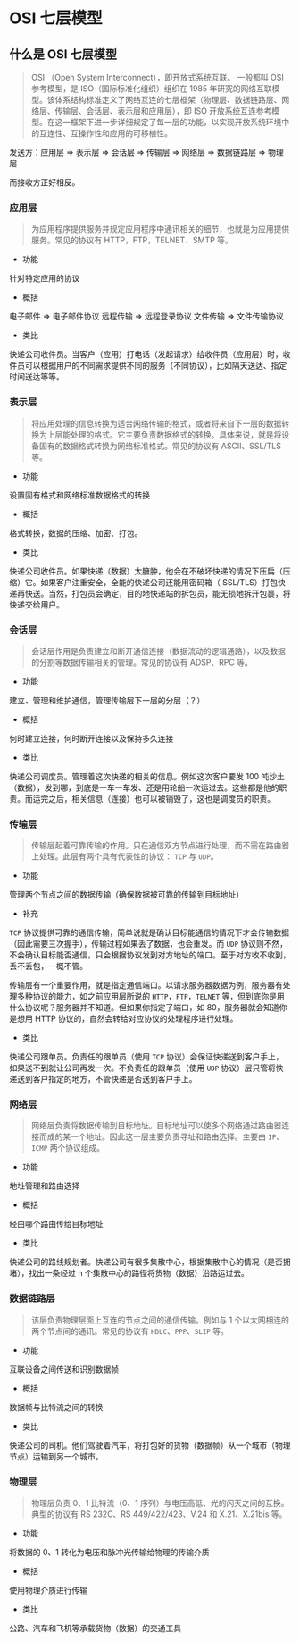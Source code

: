 # OSI 七层模型

## 什么是 OSI 七层模型

> OSI （Open System Interconnect），即开放式系统互联。 一般都叫 OSI 参考模型，是 ISO（国际标准化组织）组织在 1985 年研究的网络互联模型。该体系结构标准定义了网络互连的七层框架（物理层、数据链路层、网络层、传输层、会话层、表示层和应用层），即 ISO 开放系统互连参考模型。在这一框架下进一步详细规定了每一层的功能，以实现开放系统环境中的互连性、互操作性和应用的可移植性。

发送方：应用层 => 表示层 => 会话层 => 传输层 => 网络层 => 数据链路层 => 物理层

而接收方正好相反。

### 应用层

>为应用程序提供服务并规定应用程序中通讯相关的细节，也就是为应用提供服务。常见的协议有 HTTP，FTP，TELNET、SMTP 等。

- 功能

针对特定应用的协议

- 概括

电子邮件 => 电子邮件协议
远程传输 => 远程登录协议
文件传输 => 文件传输协议

- 类比

快递公司收件员。当客户（应用）打电话（发起请求）给收件员（应用层）时，收件员可以根据用户的不同需求提供不同的服务（不同协议），比如隔天送达、指定时间送达等等。

### 表示层

> 将应用处理的信息转换为适合网络传输的格式，或者将来自下一层的数据转换为上层能处理的格式。它主要负责数据格式的转换。具体来说，就是将设备固有的数据格式转换为网络标准格式。常见的协议有 ASCII、SSL/TLS 等。

- 功能

设置固有格式和网络标准数据格式的转换

- 概括

格式转换，数据的压缩、加密、打包。

- 类比

快递公司收件员。如果快递（数据）太臃肿，他会在不破坏快递的情况下压扁（压缩）它。如果客户注重安全，全能的快递公司还能用密码箱（ SSL/TLS）打包快递再快送。当然，打包员会确定，目的地快递站的拆包员，能无损地拆开包裹，将快递交给用户。

### 会话层

> 会话层作用是负责建立和断开通信连接（数据流动的逻辑通路），以及数据的分割等数据传输相关的管理。常见的协议有 ADSP、RPC 等。

- 功能

建立、管理和维护通信，管理传输层下一层的分层（？）

- 概括

何时建立连接，何时断开连接以及保持多久连接

- 类比

快递公司调度员。管理着这次快递的相关的信息。例如这次客户要发 100 吨沙土（数据），发到哪，到底是一车一车发、还是用轮船一次运过去。这些都是他的职责。而运完之后，相关信息（连接）也可以被销毁了，这也是调度员的职责。

### 传输层

> 传输层起着可靠传输的作用。只在通信双方节点进行处理，而不需在路由器上处理。此层有两个具有代表性的协议： `TCP` 与 `UDP`。

- 功能

管理两个节点之间的数据传输（确保数据被可靠的传输到目标地址）

- 补充

`TCP` 协议提供可靠的通信传输，简单说就是确认目标能通信的情况下才会传输数据（因此需要三次握手），传输过程如果丢了数据，也会重发。而 `UDP` 协议则不然，不会确认目标能否通信，只会根据协议发到对方地址的端口。至于对方收不收到，丢不丢包，一概不管。

传输层有一个重要作用，就是指定通信端口。以请求服务器数据为例，服务器有处理多种协议的能力，如之前应用层所说的 `HTTP`，`FTP`，`TELNET` 等，但到底你是用什么协议呢？服务器并不知道。但如果你指定了端口，如 80，服务器就会知道你是想用 HTTP 协议的，自然会转给对应协议的处理程序进行处理。

- 类比

快递公司跟单员。负责任的跟单员（使用 `TCP` 协议）会保证快递送到客户手上，如果送不到就让公司再发一次。不负责任的跟单员（使用 `UDP` 协议）层只管将快递送到客户指定的地方，不管快递是否送到客户手上。

### 网络层

> 网络层负责将数据传输到目标地址。目标地址可以使多个网络通过路由器连接而成的某一个地址。因此这一层主要负责寻址和路由选择。主要由 `IP`、`ICMP` 两个协议组成。

- 功能

地址管理和路由选择

- 概括

经由哪个路由传给目标地址

- 类比

快递公司的路线规划者。快递公司有很多集散中心，根据集散中心的情况（是否拥堵），找出一条经过 n 个集散中心的路径将货物（数据）沿路运过去。

### 数据链路层

> 该层负责物理层面上互连的节点之间的通信传输。例如与 1 个以太网相连的两个节点间的通讯。常见的协议有 `HDLC`、`PPP`、`SLIP` 等。

- 功能

互联设备之间传送和识别数据帧

- 概括

数据帧与比特流之间的转换

- 类比

快递公司的司机。他们驾驶着汽车，将打包好的货物（数据帧）从一个城市（物理节点）运输到另一个城市。

### 物理层

> 物理层负责 0、1 比特流（0、1 序列）与电压高低、光的闪灭之间的互换。典型的协议有 RS 232C、RS 449/422/423、V.24 和 X.21、X.21bis 等。

- 功能

将数据的 0、1 转化为电压和脉冲光传输给物理的传输介质

- 概括

使用物理介质进行传输

- 类比

公路、汽车和飞机等承载货物（数据）的交通工具
